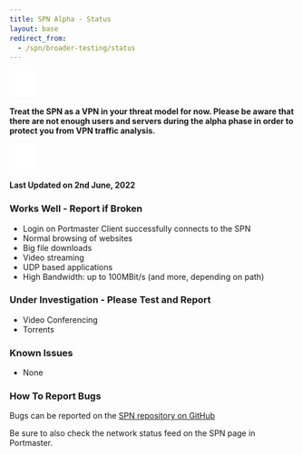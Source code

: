 ```yaml
---
title: SPN Alpha - Status
layout: base
redirect_from:
  - /spn/broader-testing/status
---
```


<div class="notification-warning">
  <img src="/assets/img/icons/info.svg">
  <p>
    <b>
      Treat the SPN as a VPN in your threat model for now. Please be aware that there are not enough users and servers during the alpha phase in order to protect you from VPN traffic analysis.
    </b>
  </p>
</div>

<div class="notification-warning">
  <img src="/assets/img/icons/info.svg">
  <p>
    <b>Last Updated on 2nd June, 2022</b>
  </p>
</div>

### Works Well - Report if Broken [](https://github.com/safing/spn/issues)

- Login on Portmaster Client successfully connects to the SPN
- Normal browsing of websites
- Big file downloads
- Video streaming
- UDP based applications
- High Bandwidth: up to 100MBit/s (and more, depending on path)

### Under Investigation - Please Test and Report [](https://github.com/safing/spn/issues)

- Video Conferencing
- Torrents

### Known Issues

- None

### How To Report Bugs

Bugs can be reported on the [SPN repository on GitHub](https://github.com/safing/spn/issues)

Be sure to also check the network status feed on the SPN page in Portmaster.
